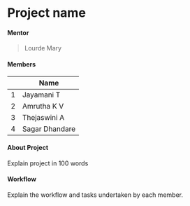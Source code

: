 # Project name

#### Mentor

> Lourde Mary

#### Members

||Name|
|-|-|
|1|Jayamani T|
|2|Amrutha K V|
|3|Thejaswini A|
|4|Sagar Dhandare|

#### About Project 

Explain project in 100 words

#### Workflow

Explain the workflow and tasks undertaken by each member.
